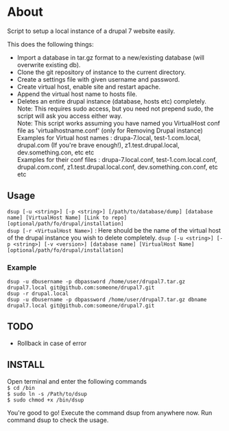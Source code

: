 # About

Script to setup a local instance of a drupal 7 website easily.

This does the following things:

* Import a database in tar.gz format to a new/existing database (will overwrite existing db).
* Clone the git repository of instance to the current directory.
* Create a settings file with given username and password.
* Create virtual host, enable site and restart apache.
* Append the virtual host name to hosts file.
* Deletes an entire drupal instance (database, hosts etc) completely.  
Note: This requires sudo access, but you need not prepend sudo, the script will ask you access either way.  
Note: This script works assuming you have named you VirtualHost conf file as 'virtualhostname.conf' (only for Removing Drupal instance)  
Examples for Virtual host names : drupa-7.local, test-1.com.local, drupal.com (If you're brave enough!), z1.test.drupal.local, dev.something.con, etc etc  
Examples for their conf files : drupa-7.local.conf, test-1.com.local.conf, drupal.com.conf, z1.test.drupal.local.conf, dev.something.con.conf, etc etc  

## Usage

`dsup [-u <string>] [-p <string>] [/path/to/database/dump] [database name] [VirtualHost Name] [Link to repo] [optional/path/fo/drupal/installation]`  
`dsup [-r <VirtualHost Name>]` : Here <Virtual Host Name> should be the name of the virtual host of the drupal instance you wish to delete completely.
`dsup [-u <string>] [-p <string>] [-v <version>] [database name] [VirtualHost Name] [optional/path/fo/drupal/installation]`  

### Example

`dsup -u dbusername -p dbpassword /home/user/drupal7.tar.gz drupal7.local git@github.com:someone/drupal7.git`  
`dsup -r drupal.local`  
`dsup -u dbusername -p dbpassword /home/user/drupal7.tar.gz dbname drupal7.local git@github.com:someone/drupal7.git`  

## TODO

* Rollback in case of error

## INSTALL

Open terminal and enter the following commands  
`$ cd /bin`  
`$ sudo ln -s /Path/to/dsup`  
`$ sudo chmod +x /bin/dsup`  

You're good to go! Execute the command dsup from anywhere now.
Run command dsup to check the usage.
